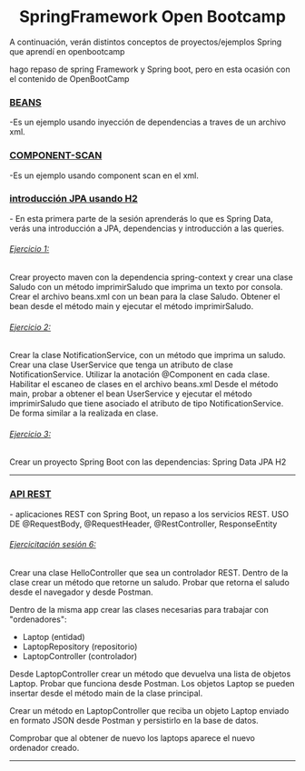 <h1 align="center">SpringFramework Open Bootcamp</h1>
<p align="left">A continuación, verán distintos conceptos de proyectos/ejemplos Spring que aprendí en openbootcamp</p>
<p align="left">hago repaso de spring Framework y Spring boot, pero en esta ocasión con el contenido de OpenBootCamp </p>
<h3 align="left"><a href="https://github.com/Adrian-Fernandez-Rosa/cursoSpringOpenBootCamp/tree/master/introduccion" 
 target="_blank">BEANS </a></h3>
<p align="left">
-Es un ejemplo usando inyección de dependencias a traves de un archivo xml.          
</p>
  
          

<h3 align="left"><a href="https://github.com/Adrian-Fernandez-Rosa/cursoSpringOpenBootCamp/tree/master/ob-spring-scan(beans2)" 
 target="_blank"> COMPONENT-SCAN </a></h3>
<p align="left">
-Es un ejemplo usando component scan en el xml.          
</p>          



<h3 align="left"><a href="https://github.com/Adrian-Fernandez-Rosa/cursoSpringOpenBootCamp/tree/master/ob-springdatajpa" 
 target="_blank"> introducción JPA usando H2 </a></h3>
<p align="left">
- En esta primera parte de la sesión aprenderás lo que es Spring Data, verás una introducción a JPA, dependencias y introducción a las queries.       
</p>          

<h6 align="left"><a href="https://github.com/Adrian-Fernandez-Rosa/cursoSpringOpenBootCamp/tree/master/Ejercicio1Sesion3" 
 target="_blank"> Ejercicio 1:  </a></h3>
 <p align="left">Crear proyecto maven con la dependencia spring-context y crear una clase Saludo con un método imprimirSaludo que imprima un texto por consola.
Crear el archivo beans.xml con un bean para la clase Saludo.
Obtener el bean desde el método main y ejecutar el método imprimirSaludo.</p>

<h6 align="left"><a href="https://github.com/Adrian-Fernandez-Rosa/cursoSpringOpenBootCamp/tree/master/Ejercicio2Sesion3" 
 target="_blank"> Ejercicio 2:  </a></h3>
 <p align="left">Crear la clase NotificationService, con un método que imprima un saludo.
Crear una clase UserService que tenga un atributo de clase NotificationService.
Utilizar la anotación @Component en cada clase.
Habilitar el escaneo de clases en el archivo beans.xml
Desde el método main, probar a obtener el bean UserService y ejecutar el método imprimirSaludo que tiene asociado el atributo de tipo NotificationService. De forma similar a la realizada en clase.</p>


<h6 align="left"><a href="https://github.com/Adrian-Fernandez-Rosa/cursoSpringOpenBootCamp/tree/master/Ejercicio3Sesion3" 
 target="_blank"> Ejercicio 3:  </a></h3>
 <p align="left">Crear un proyecto Spring Boot con las dependencias:
    Spring Data JPA
    H2
</p>
<hr />
<h3 align="left"><a href="https://github.com/Adrian-Fernandez-Rosa/cursoSpringOpenBootCamp/tree/master/ob-rest-datajpa2" 
 target="_blank"> API REST  </a></h3>
<p align="left">
- aplicaciones REST con Spring Boot,  un repaso a los servicios REST.
 USO DE @RequestBody, @RequestHeader, @RestController, ResponseEntity
</p>          

<h6 align="left"><a href="https://github.com/Adrian-Fernandez-Rosa/cursoSpringOpenBootCamp/tree/master/ejercitacionSesion6" 
 target="_blank"> Ejercicitación sesión 6:  </a></h3>
 <p align="left">
Crear una clase HelloController que sea un controlador REST.
Dentro de la clase crear un método que retorne un saludo.
Probar que retorna el saludo desde el navegador y desde Postman.

Dentro de la misma app crear las clases necesarias para trabajar con "ordenadores":
 * Laptop (entidad)
 * LaptopRepository (repositorio)
 * LaptopController (controlador)

Desde LaptopController crear un método que devuelva una lista de objetos Laptop.
Probar que funciona desde Postman.
Los objetos Laptop se pueden insertar desde el método main de la clase principal.

Crear un método en LaptopController que reciba un objeto Laptop enviado en formato JSON desde Postman y persistirlo en la base de datos.

Comprobar que al obtener de nuevo los laptops aparece el nuevo ordenador creado.
</p>
<hr/>


